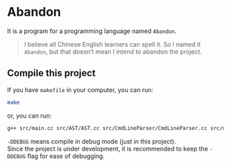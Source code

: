 # Abandon
It is a program for a programming language named `Abandon`.
> I believe all Chinese English learners can spell it. So I named it `Abandon`, but that doesn’t mean I intend to abandon the project.

## Compile this project
If you have `makefile` in your computer, you can run:
``` bash
make
```
or, you can run:
``` bash
g++ src/main.cc src/AST/AST.cc src/CmdLineParser/CmdLineParser.cc src/debug/debug.cc src/FileManager/FileManager.cc src/Lexer/signToken.cc src/Lexer/Lexer.cc src/SayError/SayError.cc src/Token/Token.cc -o abandon -std=c++11 -DDEBUG
```
`-DDEBUG` means compile in debug mode (just in this project).  
Since the project is under development, it is recommended to keep the `-DDEBUG` flag for ease of debugging.